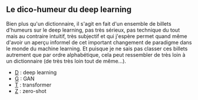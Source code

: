 ## Le dico-humeur du deep learning

Bien plus qu'un dictionnaire, il s'agit en fait d'un ensemble de
billets d'humeurs sur le deep learning, pas très sérieux,
pas technique du tout mais au contraire intuitif,
très subjectif et qui j'espère permet quand même d'avoir un
aperçu informel de cet important changement de paradigme dans le monde du
machine learning.
Et puisque je ne sais pas classer ces billets autrement que par
ordre alphabétique, cela peut ressembler de très loin à un
dictionnaire (de très très loin tout de même...).

- [D](d.html) : deep learning
- [G](g.html) : GAN
- [T](t.html) : transformer
- [Z](z.html) : zero-shot

